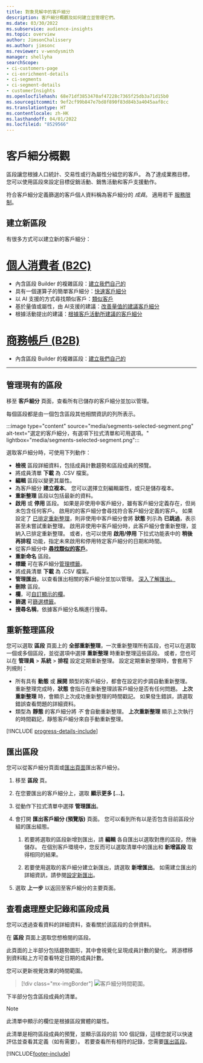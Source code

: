 ```yaml
---
title: 對象見解中的客戶細分
description: 客戶細分概觀及如何建立並管理它們。
ms.date: 03/30/2022
ms.subservice: audience-insights
ms.topic: overview
author: JimsonChalissery
ms.author: jimsonc
ms.reviewer: v-wendysmith
manager: shellyha
searchScope:
- ci-customers-page
- ci-enrichment-details
- ci-segments
- ci-segment-details
- customerInsights
ms.openlocfilehash: 68e71df3853470af47228c7365f25db3a71d15b0
ms.sourcegitcommit: 9ef2cf99b847e7bd8f890f83d84b3a4045aaf8cc
ms.translationtype: HT
ms.contentlocale: zh-HK
ms.lasthandoff: 04/01/2022
ms.locfileid: "8529566"
---
```

# <a name="segments-overview"></a>客戶細分概觀

區段讓您根據人口統計、交易性或行為屬性分組您的客戶。 為了達成業務目標，您可以使用區段來設定目標促銷活動、銷售活動和客戶支援動作。

符合客戶細分定義篩選的客戶個人資料稱為客戶細分的 *成員*。 適用若干 [服務限制](/dynamics365/customer-insights/service-limits)。

## <a name="create-a-new-segment"></a>建立新區段

有很多方式可以建立新的客戶細分： 

# <a name="individual-consumers-b-to-c"></a>[個人消費者 (B2C)](#tab/b2c)

- 內含區段 Builder 的複雜區段：[建立我們自己的](segment-builder.md#create-a-new-segment) 
- 具有一個運算子的簡單客戶細分：[快速客戶細分](segment-builder.md#quick-segments) 
- 以 AI 支援的方式尋找類似客戶：[類似客戶](find-similar-customer-segments.md) 
- 基於量值或屬性，由 AI支援的建議：[改善量值的建議客戶細分](suggested-segments.md) 
- 根據活動提出的建議：[根據客戶活動所建議的客戶細分](suggested-segments-activity.md) 

# <a name="business-accounts-b-to-b"></a>[商務帳戶 (B2B)](#tab/b2b)

- 內含區段 Builder 的複雜區段：[建立我們自己的](segment-builder.md#create-a-new-segment)

---

## <a name="manage-existing-segments"></a>管理現有的區段

移至 **客戶細分** 頁面，查看所有已儲存的客戶細分並加以管理。

每個區段都是由一個包含區段其他相關資訊的列所表示。

:::image type="content" source="media/segments-selected-segment.png" alt-text="選定的客戶細分，有選項下拉式清單和可用選項。" lightbox="media/segments-selected-segment.png":::

選取客戶細分時，可使用下列動作：

- **檢視** 區段詳細資料，包括成員計數趨勢和區段成員的預覽。
- 將成員清單 **下載** 為 .CSV 檔案。
- **編輯** 區段以變更其屬性。
- 為客戶細分 **建立複本**。 您可以選擇立刻編輯屬性，或只是儲存複本。
- **重新整理** 區段以包括最新的資料。
- **啟用** 或 **停用** 區段。 如果是非使用中客戶細分，雖有客戶細分定義存在，但尚未包含任何客戶。 啟用的的客戶細分會尋找符合客戶細分定義的客戶。 如果設定了 [已排定重新整理](system.md#schedule-tab)，則非使用中客戶細分會將 **狀態** 列示為 **已跳過**，表示甚至未嘗試重新整理。 啟用非使用中客戶細分時，此客戶細分會重新整理，並納入已排定重新整理。
  或者，也可以使用 **啟用/停用** 下拉式功能表中的 **稍後再排程** 功能，指定未來啟用和停用特定客戶細分的日期和時間。
- 從客戶細分中 **[尋找類似的客戶](find-similar-customer-segments.md)**。
- **重新命名** 區段。
- **標籤** 可在客戶細分[管理標籤](work-with-tags-columns.md#manage-tags)。
- 將成員清單 **下載** 為 .CSV 檔案。
- **管理匯出**，以查看匯出相關的客戶細分並加以管理。 [深入了解匯出。](export-destinations.md)
- **刪除** 區段。
- **欄**，可[自訂顯示的欄](work-with-tags-columns.md#customize-columns)。
- **篩選** 可[篩選標籤](work-with-tags-columns.md#filter-on-tags)。
- **搜尋名稱**，依據客戶細分名稱進行搜尋。

## <a name="refresh-segments"></a>重新整理區段

您可以選取 **區段** 頁面上的 **全部重新整理**，一次重新整理所有區段，也可以在選取一個或多個區段，並從選項中選擇 **重新整理** 時重新整理這些區段。 或者，您也可以在 **管理員** > **系統** > **排程** 設定定期重新整理。 設定定期重新整理時，會套用下列規則：
- 所有具有 **動態** 或 **展開** 類型的客戶細分，都會在設定的步調自動重新整理。 重新整理完成時，**狀態** 會指示在重新整理該客戶細分是否有任何問題。 **上次重新整理** 時，會顯示上次成功重新整理的時間戳記。 如果發生錯誤，請選取錯誤查看問題的詳細資料。
- 類型為 **靜態** 的客戶細分將 *不* 會自動重新整理。 **上次重新整理** 顯示上次執行的時間戳記，靜態客戶細分來自手動重新整理。

[!INCLUDE [progress-details-include](../includes/progress-details-pane.md)]

## <a name="export-segments"></a>匯出區段

您可以從客戶細分頁面或[匯出頁面](export-destinations.md)匯出客戶細分。 

1. 移至 **區段** 頁。

1. 在您要匯出的客戶細分上，選取 **顯示更多 [...]**。

1. 從動作下拉式清單中選擇 **管理匯出**。

1. 會打開 **匯出客戶細分 (預覽版)** 頁面。 您可以看到所有以是否包含目前區段分組的匯出組態。

   1. 若要將選取的區段新增到匯出，請 **編輯** 各自匯出以選取對應的區段，然後儲存。 在個別客戶環境中，您反而可以選取清單中的匯出和 **新增區段** 取得相同的結果。

   1. 若要使用選取的客戶細分建立新匯出，請選取 **新增匯出**。 如需建立匯出的詳細資訊，請參閱[設定新匯出](export-destinations.md#set-up-a-new-export)。

1. 選取 **上一步** 以返回至客戶細分的主要頁面。

## <a name="view-processing-history-and-segment-members"></a>查看處理歷史記錄和區段成員

您可以透過查看資料的詳細資料，查看關於該區段的合併資料。

在 **區段** 頁面上選取您想檢閱的區段。

此頁面的上半部分包括趨勢圖形，其中會視覺化呈現成員計數的變化。 將游標移到資料點上方可查看特定日期的成員計數。

您可以更新視覺效果的時間範圍。

> [!div class="mx-imgBorder"]
> ![客戶細分時間範圍。](media/segment-time-range.png "區段時間範圍")

下半部分包含區段成員的清單。

> [!NOTE]
> 此清單中顯示的欄位是根據區段實體的屬性。
>
>此清單是相符區段成員的預覽，並顯示區段的前 100 個記錄，這樣您就可以快速評估並查看其定義（如有需要）。 若要查看所有相符的記錄，您需要[匯出區段](export-destinations.md)。


[!INCLUDE[footer-include](../includes/footer-banner.md)]
